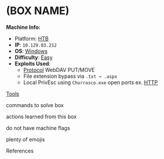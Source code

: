 #  (BOX NAME)

**Machine Info:**
- Platform: [HTB](HTB)
- **IP**: `10.129.83.212`
- **OS**: [Windows](Windows)
- **Difficulty**: [Easy](Easy)
- **Exploits Used**:
  - [Protocol](Protocol) WebDAV PUT/MOVE
  - File extension bypass via `.txt → .aspx`
  - Local PrivEsc using `Churrasco.exe`
open ports ex.
[HTTP](HTTP)

[Tools](Tools)

commands to solve box

actions learned from this box


do not have machine flags


plenty of emojis


References